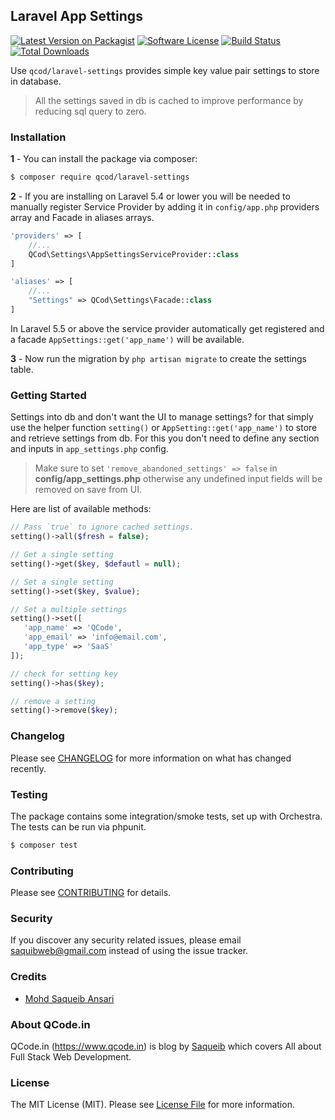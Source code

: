 ## Laravel App Settings

[![Latest Version on Packagist](https://img.shields.io/packagist/v/qcod/laravel-settings.svg)](https://packagist.org/packages/qcod/laravel-settings)
[![Software License](https://img.shields.io/badge/license-MIT-brightgreen.svg)](LICENSE.md)
[![Build Status](https://img.shields.io/travis/qcod/laravel-settings/master.svg)](https://travis-ci.org/qcod/laravel-settings)
[![Total Downloads](https://img.shields.io/packagist/dt/qcod/laravel-settings.svg)](https://packagist.org/packages/qcod/laravel-settings)

Use `qcod/laravel-settings` provides simple key value pair settings to store in database.

> All the settings saved in db is cached to improve performance by reducing sql query to zero.

### Installation

**1** - You can install the package via composer:

```bash
$ composer require qcod/laravel-settings
```

**2** - If you are installing on Laravel 5.4 or lower you will be needed to manually register Service Provider by adding it in `config/app.php` providers array and Facade in aliases arrays.

```php
'providers' => [
    //...
    QCod\Settings\AppSettingsServiceProvider::class
]

'aliases' => [
    //...
    "Settings" => QCod\Settings\Facade::class
]
```

In Laravel 5.5 or above the service provider automatically get registered and a facade `AppSettings::get('app_name')` will be available.

**3** - Now run the migration by `php artisan migrate` to create the settings table.

### Getting Started

Settings into db and don't want the UI to manage settings? for that simply use the helper function `setting()` or `AppSetting::get('app_name')` to store and retrieve settings from db. For this you don't need to define any section and inputs in `app_settings.php` config.

> Make sure to set `'remove_abandoned_settings' => false` in **config/app_settings.php** otherwise any undefined input fields will be removed on save from UI.

Here are list of available methods:

```php
// Pass `true` to ignore cached settings.
setting()->all($fresh = false);

// Get a single setting
setting()->get($key, $defautl = null);

// Set a single setting
setting()->set($key, $value);

// Set a multiple settings
setting()->set([
   'app_name' => 'QCode',
   'app_email' => 'info@email.com',
   'app_type' => 'SaaS'
]);

// check for setting key
setting()->has($key);

// remove a setting
setting()->remove($key);
```

### Changelog

Please see [CHANGELOG](CHANGELOG.md) for more information on what has changed recently.

### Testing

The package contains some integration/smoke tests, set up with Orchestra. The tests can be run via phpunit.

```bash
$ composer test
```

### Contributing

Please see [CONTRIBUTING](CONTRIBUTING.md) for details.

### Security

If you discover any security related issues, please email saquibweb@gmail.com instead of using the issue tracker.

### Credits

- [Mohd Saqueib Ansari](https://github.com/saqueib)

### About QCode.in

QCode.in (https://www.qcode.in) is blog by [Saqueib](https://github.com/saqueib) which covers All about Full Stack Web Development.

### License

The MIT License (MIT). Please see [License File](LICENSE.md) for more information.
